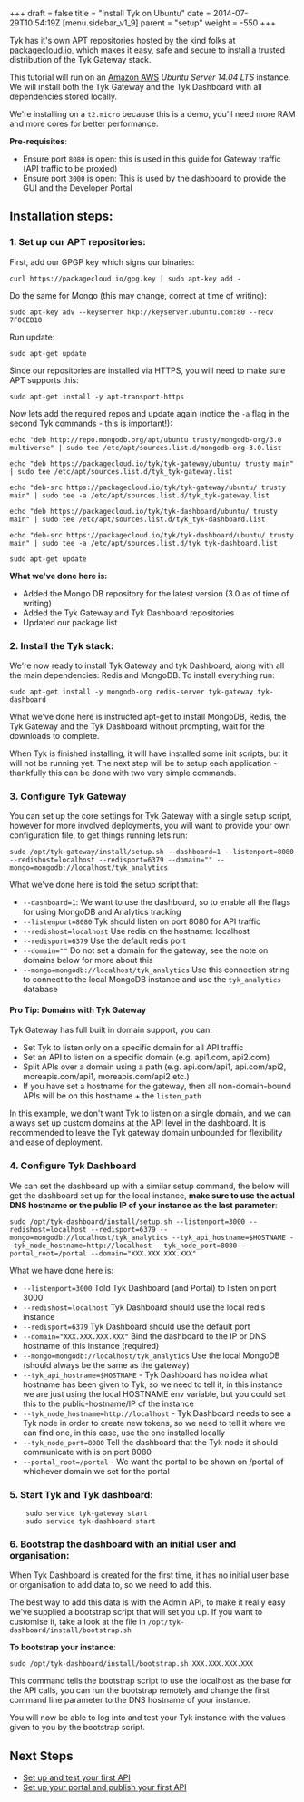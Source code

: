 +++
draft = false
title = "Install Tyk on Ubuntu"
date = 2014-07-29T10:54:19Z
[menu.sidebar_v1_9]
    parent = "setup"
    weight = -550
+++

Tyk has it's own APT repositories hosted by the kind folks at [packagecloud.io](https://packagecloud.io), which makes it easy, safe and secure to install a trusted distribution of the Tyk Gateway stack.

This tutorial will run on an [Amazon AWS](http://aws.amazon.com) *Ubuntu Server 14.04 LTS* instance. We will install both the Tyk Gateway and the Tyk Dashboard with all dependencies stored locally.

We're installing on a `t2.micro` because this is a demo, you'll need more RAM and more cores for better performance.

**Pre-requisites**:

- Ensure port `8080` is open: this is used in this guide for Gateway traffic (API traffic to be proxied)
- Ensure port `3000` is open: This is used by the dashboard to provide the GUI and the Developer Portal

## Installation steps:

### 1. Set up our APT repositories:

First, add our GPGP key which signs our binaries:

	curl https://packagecloud.io/gpg.key | sudo apt-key add -

Do the same for Mongo (this may change, correct at time of writing):

	sudo apt-key adv --keyserver hkp://keyserver.ubuntu.com:80 --recv 7F0CEB10

Run update:

	sudo apt-get update

Since our repositories are installed via HTTPS, you will need to make sure APT supports this: 

	sudo apt-get install -y apt-transport-https

Now lets add the required repos and update again (notice the `-a` flag in the second Tyk commands - this is important!):

	echo "deb http://repo.mongodb.org/apt/ubuntu trusty/mongodb-org/3.0 multiverse" | sudo tee /etc/apt/sources.list.d/mongodb-org-3.0.list

	echo "deb https://packagecloud.io/tyk/tyk-gateway/ubuntu/ trusty main" | sudo tee /etc/apt/sources.list.d/tyk_tyk-gateway.list

	echo "deb-src https://packagecloud.io/tyk/tyk-gateway/ubuntu/ trusty main" | sudo tee -a /etc/apt/sources.list.d/tyk_tyk-gateway.list

	echo "deb https://packagecloud.io/tyk/tyk-dashboard/ubuntu/ trusty main" | sudo tee /etc/apt/sources.list.d/tyk_tyk-dashboard.list

	echo "deb-src https://packagecloud.io/tyk/tyk-dashboard/ubuntu/ trusty main" | sudo tee -a /etc/apt/sources.list.d/tyk_tyk-dashboard.list

	sudo apt-get update

**What we've done here is:**

- Added the Mongo DB repository for the latest version (3.0 as of time of writing)
- Added the Tyk Gateway and Tyk Dashboard repositories
- Updated our package list

### 2. Install the Tyk stack:

We're now ready to install Tyk Gateway and tyk Dashboard, along with all the main dependencies: Redis and MongoDB. To install everything run:

	sudo apt-get install -y mongodb-org redis-server tyk-gateway tyk-dashboard

What we've done here is instructed apt-get to install MongoDB, Redis, the Tyk Gateway and the Tyk Dashboard without prompting, wait for the downloads to complete.

When Tyk is finished installing, it will have installed some init scripts, but it will not be running yet. The next step will be to setup each application - thankfully this can be done with two very simple commands.

### 3. Configure Tyk Gateway

You can set up the core settings for Tyk Gateway with a single setup script, however for more involved deployments, you will want to provide your own configuration file, to get things running lets run:

	sudo /opt/tyk-gateway/install/setup.sh --dashboard=1 --listenport=8080 --redishost=localhost --redisport=6379 --domain="" --mongo=mongodb://localhost/tyk_analytics

What we've done here is told the setup script that:

- `--dashboard=1`: We want to use the dashboard, so to enable all the flags for using MongoDB and Analytics tracking
- `--listenport=8080` Tyk should listen on port 8080 for API traffic
- `--redishost=localhost` Use redis on the hostname: localhost
- `--redisport=6379` Use the default redis port
- `--domain=""` Do not set a domain for the gateway, see the note on domains below for more about this
- `--mongo=mongodb://localhost/tyk_analytics` Use this connection string to connect to the local MongoDB instance and use the `tyk_analytics` database

#### Pro Tip: Domains with Tyk Gateway

Tyk Gateway has full built in domain support, you can:

- Set Tyk to listen only on a specific domain for all API traffic
- Set an API to listen on a specific domain (e.g. api1.com, api2.com)
- Split APIs over a domain using a path (e.g. api.com/api1, api.com/api2, moreapis.com/api1, moreapis.com/api2 etc.)
- If you have set a hostname for the gateway, then all non-domain-bound APIs will be on this hostname + the `listen_path`

In this example, we don't want Tyk to listen on a single domain, and we can always set up custom domains at the API level in the dashboard. It is recommended to leave the Tyk gateway domain unbounded for flexibility and ease of deployment.

### 4. Configure Tyk Dashboard

We can set the dashboard up with a similar setup command, the below will get the dashboard set up for the local instance, **make sure to use the actual DNS hostname or the public IP of your instance as the last parameter**:

	sudo /opt/tyk-dashboard/install/setup.sh --listenport=3000 --redishost=localhost --redisport=6379 --mongo=mongodb://localhost/tyk_analytics --tyk_api_hostname=$HOSTNAME --tyk_node_hostname=http://localhost --tyk_node_port=8080 --portal_root=/portal --domain="XXX.XXX.XXX.XXX"

What we have done here is:

- `--listenport=3000` Told Tyk Dashboard (and Portal) to listen on port 3000
- `--redishost=localhost` Tyk Dashboard should use the local redis instance
- `--redisport=6379` Tyk Dashboard should use the default port
- `--domain="XXX.XXX.XXX.XXX"` Bind the dashboard to the IP or DNS hostname of this instance (required)
- `--mongo=mongodb://localhost/tyk_analytics` Use the local MongoDB (should always be the same as the gateway)
- `--tyk_api_hostname=$HOSTNAME` - Tyk Dashboard has no idea what hostname has been given to Tyk, so we need to tell it, in this instance we are just using the local HOSTNAME env variable, but you could set this to the public-hostname/IP of the instance
- `--tyk_node_hostname=http://localhost` - Tyk Dashboard needs to see a Tyk node in order to create new tokens, so we need to tell it where we can find one, in this case, use the one installed locally
- `--tyk_node_port=8080` Tell the dashboard that the Tyk node it should communicate with is on port 8080
- `--portal_root=/portal` - We want the portal to be shown on /portal of whichever domain we set for the portal

### 5. Start Tyk and Tyk dashboard:

		sudo service tyk-gateway start
		sudo service tyk-dashboard start

### 6. Bootstrap the dashboard with an initial user and organisation:

When Tyk Dashboard is created for the first time, it has no initial user base or organisation to add data to, so we need to add this.

The best way to add this data is with the Admin API, to make it really easy we've supplied a bootstrap script that will set you up. If you want to customise it, take a look at the file in `/opt/tyk-dashboard/install/bootstrap.sh`

**To bootstrap your instance**:

	sudo /opt/tyk-dashboard/install/bootstrap.sh XXX.XXX.XXX.XXX

This command tells the bootstrap script to use the localhost as the base for the API calls, you can run the bootstrap remotely and change the first command line parameter to the DNS hostname of your instance.

You will now be able to log into and test your Tyk instance with the values given to you by the bootstrap script.

## Next Steps

- [Set up and test your first API](../../tutorial/set-up-first-api/)
- [Set up your portal and publish your first API](../../tutorial/set-up-portal-api/)


